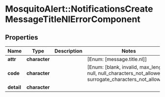 # MosquitoAlert::NotificationsCreateMessageTitleNlErrorComponent


## Properties
Name | Type | Description | Notes
------------ | ------------- | ------------- | -------------
**attr** | **character** |  | [Enum: [message.title.nl]] 
**code** | **character** |  | [Enum: [blank, invalid, max_length, null, null_characters_not_allowed, surrogate_characters_not_allowed]] 
**detail** | **character** |  | 


